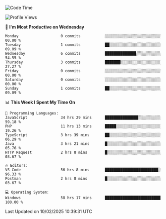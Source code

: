 <!--START_SECTION:waka-->
![Code Time](http://img.shields.io/badge/Code%20Time-4%2C057%20hrs%2013%20mins-blue)

![Profile Views](http://img.shields.io/badge/Profile%20Views-0-blue)

📅 **I'm Most Productive on Wednesday** 

```text
Monday                   0 commits           ░░░░░░░░░░░░░░░░░░░░░░░░░   00.00 % 
Tuesday                  1 commits           ██░░░░░░░░░░░░░░░░░░░░░░░   09.09 % 
Wednesday                6 commits           ██████████████░░░░░░░░░░░   54.55 % 
Thursday                 3 commits           ███████░░░░░░░░░░░░░░░░░░   27.27 % 
Friday                   0 commits           ░░░░░░░░░░░░░░░░░░░░░░░░░   00.00 % 
Saturday                 0 commits           ░░░░░░░░░░░░░░░░░░░░░░░░░   00.00 % 
Sunday                   1 commits           ██░░░░░░░░░░░░░░░░░░░░░░░   09.09 % 
```


📊 **This Week I Spent My Time On** 

```text
💬 Programming Languages: 
JavaScript               34 hrs 29 mins      ███████████████░░░░░░░░░░   59.18 % 
PHP                      11 hrs 13 mins      █████░░░░░░░░░░░░░░░░░░░░   19.26 % 
TypeScript               3 hrs 39 mins       ██░░░░░░░░░░░░░░░░░░░░░░░   06.29 % 
Java                     3 hrs 21 mins       █░░░░░░░░░░░░░░░░░░░░░░░░   05.76 % 
HTTP Request             2 hrs 8 mins        █░░░░░░░░░░░░░░░░░░░░░░░░   03.67 % 

🔥 Editors: 
VS Code                  56 hrs 8 mins       ████████████████████████░   96.33 % 
Postman                  2 hrs 8 mins        █░░░░░░░░░░░░░░░░░░░░░░░░   03.67 % 

💻 Operating System: 
Windows                  58 hrs 17 mins      █████████████████████████   100.00 % 
```


 Last Updated on 10/02/2025 10:39:31 UTC
<!--END_SECTION:waka-->
